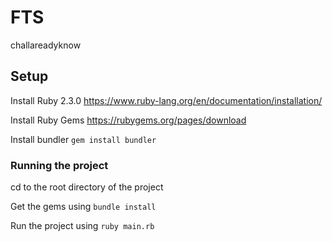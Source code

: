 # FTS
challareadyknow
## Setup
Install Ruby 2.3.0
https://www.ruby-lang.org/en/documentation/installation/

Install Ruby Gems
https://rubygems.org/pages/download

Install bundler
`gem install bundler`


### Running the project
cd to the root directory of the project

Get the gems using `bundle install`

Run the project using `ruby main.rb`
